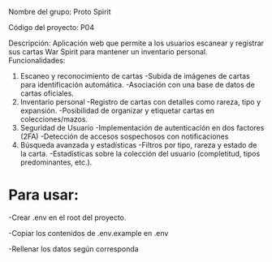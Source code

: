 Nombre del grupo: Proto Spirit
 
 Código del proyecto: P04
 
 Descripción: 
 Aplicación web que permite a los usuarios escanear y registrar sus cartas War Spirit para 
 mantener un inventario personal. 
 Funcionalidades: 
 1. Escaneo y reconocimiento de cartas
 -Subida de imágenes de cartas para identificación automática. 
 -Asociación con una base de datos de cartas oficiales. 
 2. Inventario personal
 -Registro de cartas con detalles como rareza, tipo y expansión. 
 -Posibilidad de organizar y etiquetar cartas en colecciones/mazos. 
 3. Seguridad de Usuario
 -Implementación de autenticación en dos factores (2FA)
 -Detección de accesos sospechosos con notificaciones
 4. Búsqueda avanzada y estadísticas
 -Filtros por tipo, rareza y estado de la carta. 
 -Estadísticas sobre la colección del usuario (completitud, tipos predominantes, 
 etc.).

# Para usar:
-Crear .env en el root del proyecto.


-Copiar los contenidos de .env.example en .env


-Rellenar los datos según corresponda
